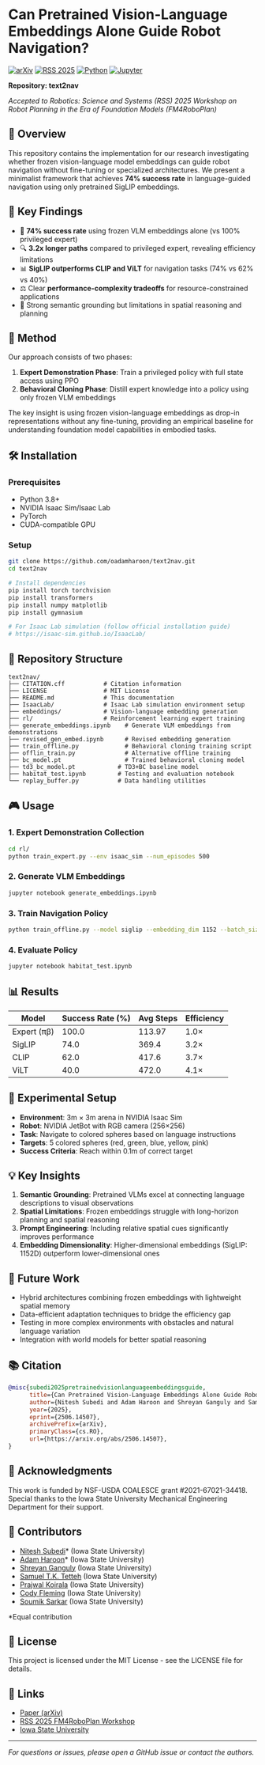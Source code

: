 # Can Pretrained Vision-Language Embeddings Alone Guide Robot Navigation?

[![arXiv](https://img.shields.io/badge/arXiv-2506.14507-b31b1b.svg)](https://arxiv.org/abs/2506.14507)
[![RSS 2025](https://img.shields.io/badge/RSS%202025-Workshop-blue)](https://sites.google.com/brown.edu/fm4roboplan/home)
[![Python](https://img.shields.io/badge/Python-76.3%25-blue)](https://github.com/oadamharoon/text2nav)
[![Jupyter](https://img.shields.io/badge/Jupyter%20Notebook-22.7%25-orange)](https://github.com/oadamharoon/text2nav)

**Repository: text2nav**

*Accepted to Robotics: Science and Systems (RSS) 2025 Workshop on Robot Planning in the Era of Foundation Models (FM4RoboPlan)*

## 📝 Overview

This repository contains the implementation for our research investigating whether frozen vision-language model embeddings can guide robot navigation without fine-tuning or specialized architectures. We present a minimalist framework that achieves **74% success rate** in language-guided navigation using only pretrained SigLIP embeddings.

## 🎯 Key Findings

- 🎯 **74% success rate** using frozen VLM embeddings alone (vs 100% privileged expert)
- 🔍 **3.2x longer paths** compared to privileged expert, revealing efficiency limitations
- 📊 **SigLIP outperforms CLIP and ViLT** for navigation tasks (74% vs 62% vs 40%)
- ⚖️ Clear **performance-complexity tradeoffs** for resource-constrained applications
- 🧠 Strong semantic grounding but limitations in spatial reasoning and planning

## 🚀 Method

Our approach consists of two phases:

1. **Expert Demonstration Phase**: Train a privileged policy with full state access using PPO
2. **Behavioral Cloning Phase**: Distill expert knowledge into a policy using only frozen VLM embeddings

The key insight is using frozen vision-language embeddings as drop-in representations without any fine-tuning, providing an empirical baseline for understanding foundation model capabilities in embodied tasks.

## 🛠️ Installation

### Prerequisites
- Python 3.8+
- NVIDIA Isaac Sim/Isaac Lab
- PyTorch
- CUDA-compatible GPU

### Setup
```bash
git clone https://github.com/oadamharoon/text2nav.git
cd text2nav

# Install dependencies
pip install torch torchvision
pip install transformers
pip install numpy matplotlib
pip install gymnasium

# For Isaac Lab simulation (follow official installation guide)
# https://isaac-sim.github.io/IsaacLab/
```

## 📁 Repository Structure

```
text2nav/
├── CITATION.cff           # Citation information
├── LICENSE                # MIT License
├── README.md              # This documentation
├── IsaacLab/              # Isaac Lab simulation environment setup
├── embeddings/            # Vision-language embedding generation
├── rl/                    # Reinforcement learning expert training
├── generate_embeddings.ipynb    # Generate VLM embeddings from demonstrations
├── revised_gen_embed.ipynb      # Revised embedding generation
├── train_offline.py             # Behavioral cloning training script
├── offlin_train.py              # Alternative offline training
├── bc_model.pt                  # Trained behavioral cloning model
├── td3_bc_model.pt            # TD3+BC baseline model
├── habitat_test.ipynb         # Testing and evaluation notebook
└── replay_buffer.py           # Data handling utilities
```

## 🎮 Usage

### 1. Expert Demonstration Collection
```bash
cd rl/
python train_expert.py --env isaac_sim --num_episodes 500
```

### 2. Generate VLM Embeddings
```bash
jupyter notebook generate_embeddings.ipynb
```

### 3. Train Navigation Policy
```bash
python train_offline.py --model siglip --embedding_dim 1152 --batch_size 32
```

### 4. Evaluate Policy
```bash
jupyter notebook habitat_test.ipynb
```

## 📊 Results

| Model | Success Rate (%) | Avg Steps | Efficiency |
|-------|------------------|-----------|------------|
| Expert (πβ) | 100.0 | 113.97 | 1.0× |
| SigLIP | 74.0 | 369.4 | 3.2× |
| CLIP | 62.0 | 417.6 | 3.7× |
| ViLT | 40.0 | 472.0 | 4.1× |

## 🔬 Experimental Setup

- **Environment**: 3m × 3m arena in NVIDIA Isaac Sim
- **Robot**: NVIDIA JetBot with RGB camera (256×256)
- **Task**: Navigate to colored spheres based on language instructions
- **Targets**: 5 colored spheres (red, green, blue, yellow, pink)
- **Success Criteria**: Reach within 0.1m of correct target

## 💡 Key Insights

1. **Semantic Grounding**: Pretrained VLMs excel at connecting language descriptions to visual observations
2. **Spatial Limitations**: Frozen embeddings struggle with long-horizon planning and spatial reasoning
3. **Prompt Engineering**: Including relative spatial cues significantly improves performance
4. **Embedding Dimensionality**: Higher-dimensional embeddings (SigLIP: 1152D) outperform lower-dimensional ones

## 🔮 Future Work

- Hybrid architectures combining frozen embeddings with lightweight spatial memory
- Data-efficient adaptation techniques to bridge the efficiency gap
- Testing in more complex environments with obstacles and natural language variation
- Integration with world models for better spatial reasoning

## 📚 Citation

```bibtex
@misc{subedi2025pretrainedvisionlanguageembeddingsguide,
      title={Can Pretrained Vision-Language Embeddings Alone Guide Robot Navigation?}, 
      author={Nitesh Subedi and Adam Haroon and Shreyan Ganguly and Samuel T. K. Tetteh and Prajwal Koirala and Cody Fleming and Soumik Sarkar},
      year={2025},
      eprint={2506.14507},
      archivePrefix={arXiv},
      primaryClass={cs.RO},
      url={https://arxiv.org/abs/2506.14507}, 
}
```

## 🙏 Acknowledgments

This work is funded by NSF-USDA COALESCE grant #2021-67021-34418. Special thanks to the Iowa State University Mechanical Engineering Department for their support.

## 👥 Contributors

- [Nitesh Subedi](https://github.com/nitesh-subedi)* (Iowa State University)
- [Adam Haroon](https://github.com/oadamharoon)* (Iowa State University)  
- [Shreyan Ganguly](https://github.com/tre3x) (Iowa State University)
- [Samuel T.K. Tetteh](https://github.com/samtett) (Iowa State University)
- [Prajwal Koirala](https://github.com/prajwalkoirala) (Iowa State University)
- [Cody Fleming](https://github.com/codyfleming) (Iowa State University)
- [Soumik Sarkar](https://github.com/soumiks) (Iowa State University)

*Equal contribution

## 📄 License

This project is licensed under the MIT License - see the LICENSE file for details.

## 🔗 Links

- [Paper (arXiv)](https://arxiv.org/abs/2506.14507)
- [RSS 2025 FM4RoboPlan Workshop](https://sites.google.com/brown.edu/fm4roboplan/home)
- [Iowa State University](https://www.iastate.edu/)

---

*For questions or issues, please open a GitHub issue or contact the authors.*
